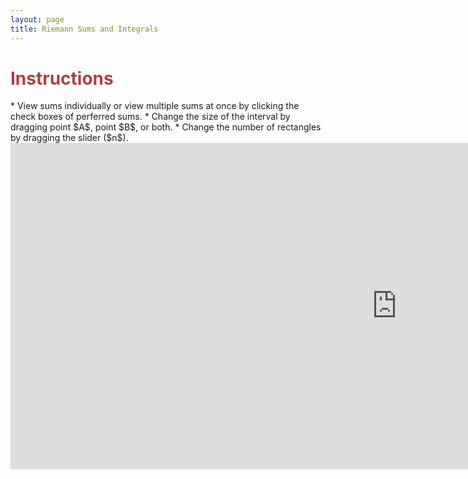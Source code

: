 ```yaml
---
layout: page
title: Riemann Sums and Integrals
---
```


<h1> <font color="#ac4142">Instructions</font></h1>
* View sums individually or view multiple sums at once by clicking the check boxes of perferred sums.
* Change the size of the interval by dragging point $A$, point $B$, or both.
* Change the number of rectangles by dragging the slider ($n$). 

<iframe scrolling="no" src="https://tube.geogebra.org/material/iframe/id/261971/width/1236/height/522/border/888888/rc/false/ai/false/sdz/true/smb/false/stb/false/stbh/true/ld/false/sri/true/at/preferhtml5" width="1236px" height="522px" style="border:0px;"> </iframe


